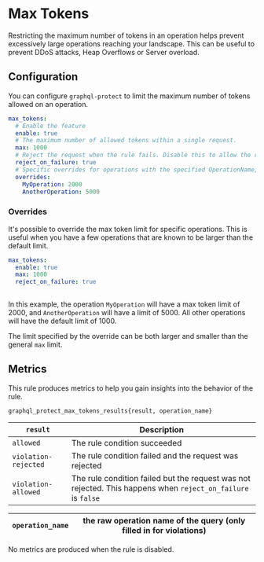 # Max Tokens

Restricting the maximum number of tokens in an operation helps prevent excessively large operations reaching your landscape.
This can be useful to prevent DDoS attacks, Heap Overflows or Server overload.

<!-- TOC -->

## Configuration

You can configure `graphql-protect` to limit the maximum number of tokens allowed on an operation.

```yaml
max_tokens:
  # Enable the feature
  enable: true
  # The maximum number of allowed tokens within a single request.
  max: 1000
  # Reject the request when the rule fails. Disable this to allow the request regardless of token count.
  reject_on_failure: true
  # Specific overrides for operations with the specified OperationName, and override max token value.
  overrides:
    MyOperation: 2000
    AnotherOperation: 5000
```

### Overrides

It's possible to override the max token limit for specific operations.
This is useful when you have a few operations that are known to be larger than the default limit.

```yaml
max_tokens:
  enable: true
  max: 1000
  reject_on_failure: true
  
```

In this example, the operation `MyOperation` will have a max token limit of 2000, and `AnotherOperation` will have a limit of 5000.
All other operations will have the default limit of 1000.

The limit specified by the override can be both larger and smaller than the general `max` limit.

## Metrics

This rule produces metrics to help you gain insights into the behavior of the rule.

```
graphql_protect_max_tokens_results{result, operation_name}
```


| `result`             | Description                                                                                                  |
|----------------------|--------------------------------------------------------------------------------------------------------------|
| `allowed`            | The rule condition succeeded                                                                                 |
| `violation-rejected` | The rule condition failed and the request was rejected                                                       |
| `violation-allowed`  | The rule condition failed but the request was not rejected. This happens when `reject_on_failure` is `false` |


| `operation_name` | the raw operation name of the query (only filled in for violations) |
|------------------|---------------------------------------------------------------------|

No metrics are produced when the rule is disabled.
